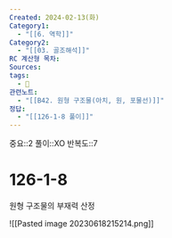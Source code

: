 ```yaml
---
Created: 2024-02-13(화)
Category1:
  - "[[6. 역학]]"
Category2:
  - "[[03. 골조해석]]"
RC 계산형 목차: 
Sources: 
tags:
  - 🧮
관련노트:
  - "[[B42. 원형 구조물(아치, 원, 포물선)]]"
정답:
  - "[[126-1-8 풀이]]"
---
```

중요::2
풀이::XO
반복도::7
#  126-1-8

원형 구조물의 부재력 산정

![[Pasted image 20230618215214.png]]